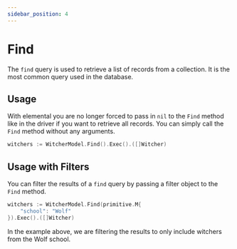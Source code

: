 ```yaml
---
sidebar_position: 4
---
```


# Find

The `find` query is used to retrieve a list of records from a collection. It is the most common query used in the database.

## Usage

With elemental you are no longer forced to pass in `nil` to the `Find` method like in the driver if you want to retrieve all records. You can simply call the `Find` method without any arguments.

```go
witchers := WitcherModel.Find().Exec().([]Witcher)
```

## Usage with Filters

You can filter the results of a `find` query by passing a filter object to the `Find` method.

```go
witchers := WitcherModel.Find(primitive.M{
    "school": "Wolf"
}).Exec().([]Witcher)
```

In the example above, we are filtering the results to only include witchers from the Wolf school.
